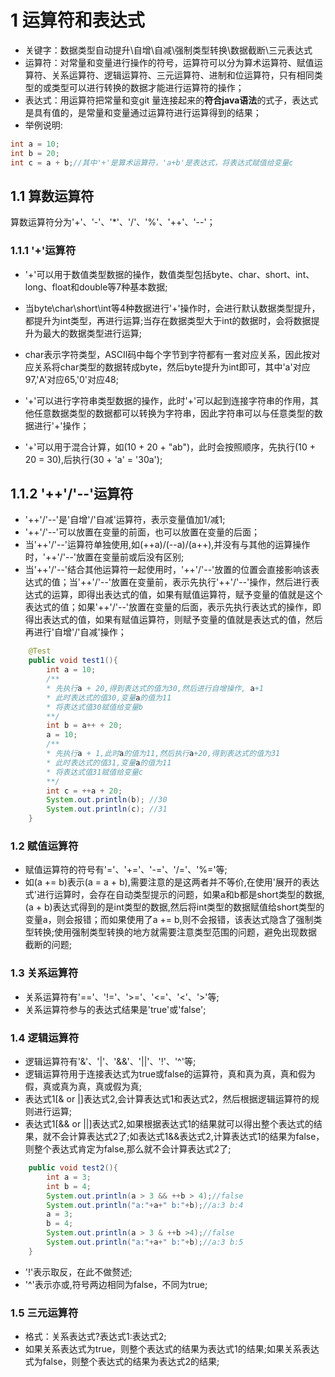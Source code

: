 # 1 运算符和表达式

- 关键字：数据类型自动提升\自增\自减\强制类型转换\数据截断\三元表达式
- 运算符：对常量和变量进行操作的符号，运算符可以分为算术运算符、赋值运算符、关系运算符、逻辑运算符、三元运算符、进制和位运算符，只有相同类型的或类型可以进行转换的数据才能进行运算符的操作；
- 表达式：用运算符把常量和变git 量连接起来的**符合java语法**的式子，表达式是具有值的，是常量和变量通过运算符进行运算得到的结果；
- 举例说明:

```java
int a = 10;
int b = 20;
int c = a + b;//其中'+'是算术运算符，'a+b'是表达式，将表达式赋值给变量c
```

## 1.1 算数运算符

算数运算符分为'+'、'-'、'*'、'/'、'%'、'++'、'--'；

### 1.1.1 '+'运算符

- '+'可以用于数值类型数据的操作，数值类型包括byte、char、short、int、long、float和double等7种基本数据;
- 当byte\char\short\int等4种数据进行'+'操作时，会进行默认数据类型提升，都提升为int类型，再进行运算;当存在数据类型大于int的数据时，会将数据提升为最大的数据类型进行运算;
- char表示字符类型，ASCII码中每个字节到字符都有一套对应关系，因此按对应关系将char类型的数据转成byte，然后byte提升为int即可，其中'a'对应97,'A'对应65,'0'对应48;

- '+'可以进行字符串类型数据的操作，此时'+'可以起到连接字符串的作用，其他任意数据类型的数据都可以转换为字符串，因此字符串可以与任意类型的数据进行'+'操作；

- '+'可以用于混合计算，如(10 + 20 + "ab")，此时会按照顺序，先执行(10 + 20 = 30),后执行(30 + 'a' = '30a');

## 1.1.2 '++'/'--'运算符

- '++'/'--'是'自增'/'自减'运算符，表示变量值加1/减1;
- '++'/'--'可以放置在变量的前面，也可以放置在变量的后面；
- 当'++'/'--'运算符单独使用,如(++a)/(--a)/(a++),并没有与其他的运算操作时，'++'/'--'放置在变量前或后没有区别;
- 当'++'/'--'结合其他运算符一起使用时，'++'/'--'放置的位置会直接影响该表达式的值；当'++'/'--'放置在变量前，表示先执行'++'/'--'操作，然后进行表达式的运算，即得出表达式的值，如果有赋值运算符，赋予变量的值就是这个表达式的值；如果'++'/'--'放置在变量的后面，表示先执行表达式的操作，即得出表达式的值，如果有赋值运算符，则赋予变量的值就是表达式的值，然后再进行'自增'/'自减'操作；

```java
    @Test
    public void test1(){
        int a = 10;
        /**
        * 先执行a + 20,得到表达式的值为30,然后进行自增操作, a+1
        * 此时表达式的值30,变量a的值为11
        * 将表达式值30赋值给变量b
        **/
        int b = a++ + 20;
        a = 10;
        /**
        * 先执行a + 1,此时a的值为11,然后执行a+20,得到表达式的值为31
        * 此时表达式的值31,变量a的值为11
        * 将表达式值31赋值给变量c
        **/
        int c = ++a + 20;
        System.out.println(b); //30
        System.out.println(c); //31
    }
```

### 1.2 赋值运算符

- 赋值运算符的符号有'='、'+='、'-='、'/='、'%='等;
- 如(a += b)表示(a = a + b),需要注意的是这两者并不等价,在使用'展开的表达式'进行运算时，会存在自动类型提示的问题，如果a和b都是short类型的数据,(a + b)表达式得到的是int类型的数据,然后将int类型的数据赋值给short类型的变量a，则会报错；而如果使用了a += b,则不会报错，该表达式隐含了强制类型转换;使用强制类型转换的地方就需要注意类型范围的问题，避免出现数据截断的问题;

### 1.3 关系运算符

- 关系运算符有'=='、'!='、'>='、'<='、'<'、'>'等;
- 关系运算符参与的表达式结果是'true'或'false';

### 1.4 逻辑运算符

- 逻辑运算符有'&'、'|'、'&&'、'||'、'!'、'^'等;
- 逻辑运算符用于连接表达式为true或false的运算符，真和真为真，真和假为假，真或真为真，真或假为真;
- 表达式1[& or |]表达式2,会计算表达式1和表达式2，然后根据逻辑运算符的规则进行运算;
- 表达式1[&& or ||]表达式2,如果根据表达式1的结果就可以得出整个表达式的结果，就不会计算表达式2了;如表达式1&&表达式2,计算表达式1的结果为false，则整个表达式肯定为false,那么就不会计算表达式2了;

```java
    public void test2(){
        int a = 3;
        int b = 4;
        System.out.println(a > 3 && ++b > 4);//false
        System.out.println("a:"+a+" b:"+b);//a:3 b:4
        a = 3;
        b = 4;
        System.out.println(a > 3 & ++b >4);//false
        System.out.println("a:"+a+" b:"+b);//a:3 b:5
    }
```

- '!'表示取反，在此不做赘述;
- '^'表示亦或,符号两边相同为false，不同为true;

### 1.5 三元运算符

- 格式：关系表达式?表达式1:表达式2;
- 如果关系表达式为true，则整个表达式的结果为表达式1的结果;如果关系表达式为false，则整个表达式的结果为表达式2的结果;